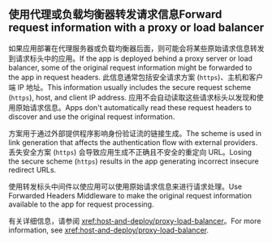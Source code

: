 ## <a name="forward-request-information-with-a-proxy-or-load-balancer"></a><span data-ttu-id="94b83-101">使用代理或负载均衡器转发请求信息</span><span class="sxs-lookup"><span data-stu-id="94b83-101">Forward request information with a proxy or load balancer</span></span>

<span data-ttu-id="94b83-102">如果应用部署在代理服务器或负载均衡器后面，则可能会将某些原始请求信息转发到请求标头中的应用。</span><span class="sxs-lookup"><span data-stu-id="94b83-102">If the app is deployed behind a proxy server or load balancer, some of the original request information might be forwarded to the app in request headers.</span></span> <span data-ttu-id="94b83-103">此信息通常包括安全请求方案 (`https`)、主机和客户端 IP 地址。</span><span class="sxs-lookup"><span data-stu-id="94b83-103">This information usually includes the secure request scheme (`https`), host, and client IP address.</span></span> <span data-ttu-id="94b83-104">应用不会自动读取这些请求标头以发现和使用原始请求信息。</span><span class="sxs-lookup"><span data-stu-id="94b83-104">Apps don't automatically read these request headers to discover and use the original request information.</span></span>

<span data-ttu-id="94b83-105">方案用于通过外部提供程序影响身份验证流的链接生成。</span><span class="sxs-lookup"><span data-stu-id="94b83-105">The scheme is used in link generation that affects the authentication flow with external providers.</span></span> <span data-ttu-id="94b83-106">丢失安全方案 (`https`) 会导致应用生成不正确且不安全的重定向 URL。</span><span class="sxs-lookup"><span data-stu-id="94b83-106">Losing the secure scheme (`https`) results in the app generating incorrect insecure redirect URLs.</span></span>

<span data-ttu-id="94b83-107">使用转发标头中间件以使应用可以使用原始请求信息来进行请求处理。</span><span class="sxs-lookup"><span data-stu-id="94b83-107">Use Forwarded Headers Middleware to make the original request information available to the app for request processing.</span></span>

<span data-ttu-id="94b83-108">有关详细信息，请参阅 <xref:host-and-deploy/proxy-load-balancer>。</span><span class="sxs-lookup"><span data-stu-id="94b83-108">For more information, see <xref:host-and-deploy/proxy-load-balancer>.</span></span>
